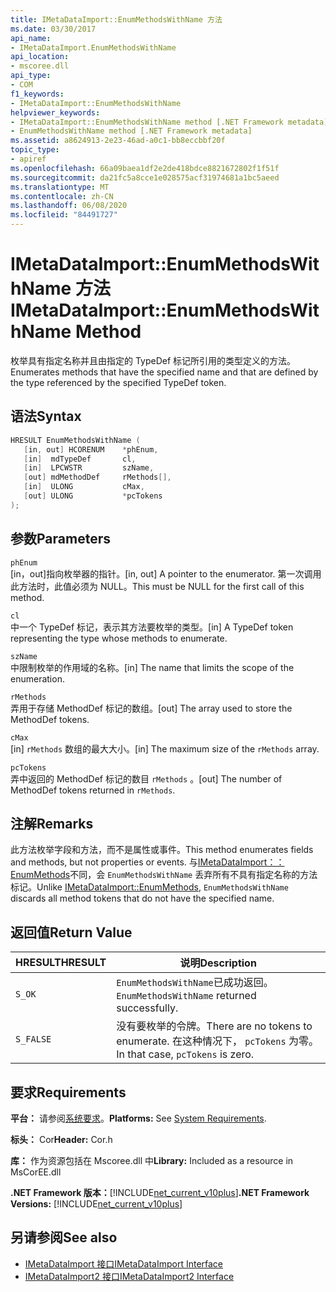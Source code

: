 ```yaml
---
title: IMetaDataImport::EnumMethodsWithName 方法
ms.date: 03/30/2017
api_name:
- IMetaDataImport.EnumMethodsWithName
api_location:
- mscoree.dll
api_type:
- COM
f1_keywords:
- IMetaDataImport::EnumMethodsWithName
helpviewer_keywords:
- IMetaDataImport::EnumMethodsWithName method [.NET Framework metadata]
- EnumMethodsWithName method [.NET Framework metadata]
ms.assetid: a8624913-2e23-46ad-a0c1-bb8eccbbf20f
topic_type:
- apiref
ms.openlocfilehash: 66a09baea1df2e2de418bdce8821672802f1f51f
ms.sourcegitcommit: da21fc5a8cce1e028575acf31974681a1bc5aeed
ms.translationtype: MT
ms.contentlocale: zh-CN
ms.lasthandoff: 06/08/2020
ms.locfileid: "84491727"
---
```

# <a name="imetadataimportenummethodswithname-method"></a><span data-ttu-id="74eea-102">IMetaDataImport::EnumMethodsWithName 方法</span><span class="sxs-lookup"><span data-stu-id="74eea-102">IMetaDataImport::EnumMethodsWithName Method</span></span>
<span data-ttu-id="74eea-103">枚举具有指定名称并且由指定的 TypeDef 标记所引用的类型定义的方法。</span><span class="sxs-lookup"><span data-stu-id="74eea-103">Enumerates methods that have the specified name and that are defined by the type referenced by the specified TypeDef token.</span></span>  
  
## <a name="syntax"></a><span data-ttu-id="74eea-104">语法</span><span class="sxs-lookup"><span data-stu-id="74eea-104">Syntax</span></span>  
  
```cpp  
HRESULT EnumMethodsWithName (  
   [in, out] HCORENUM    *phEnum,  
   [in]  mdTypeDef       cl,  
   [in]  LPCWSTR         szName,  
   [out] mdMethodDef     rMethods[],  
   [in]  ULONG           cMax,  
   [out] ULONG           *pcTokens  
);  
```  
  
## <a name="parameters"></a><span data-ttu-id="74eea-105">参数</span><span class="sxs-lookup"><span data-stu-id="74eea-105">Parameters</span></span>  
 `phEnum`  
 <span data-ttu-id="74eea-106">[in，out]指向枚举器的指针。</span><span class="sxs-lookup"><span data-stu-id="74eea-106">[in, out] A pointer to the enumerator.</span></span> <span data-ttu-id="74eea-107">第一次调用此方法时，此值必须为 NULL。</span><span class="sxs-lookup"><span data-stu-id="74eea-107">This must be NULL for the first call of this method.</span></span>  
  
 `cl`  
 <span data-ttu-id="74eea-108">中一个 TypeDef 标记，表示其方法要枚举的类型。</span><span class="sxs-lookup"><span data-stu-id="74eea-108">[in] A TypeDef token representing the type whose methods to enumerate.</span></span>  
  
 `szName`  
 <span data-ttu-id="74eea-109">中限制枚举的作用域的名称。</span><span class="sxs-lookup"><span data-stu-id="74eea-109">[in] The name that limits the scope of the enumeration.</span></span>  
  
 `rMethods`  
 <span data-ttu-id="74eea-110">弄用于存储 MethodDef 标记的数组。</span><span class="sxs-lookup"><span data-stu-id="74eea-110">[out] The array used to store the MethodDef tokens.</span></span>  
  
 `cMax`  
 <span data-ttu-id="74eea-111">[in] `rMethods` 数组的最大大小。</span><span class="sxs-lookup"><span data-stu-id="74eea-111">[in] The maximum size of the `rMethods` array.</span></span>  
  
 `pcTokens`  
 <span data-ttu-id="74eea-112">弄中返回的 MethodDef 标记的数目 `rMethods` 。</span><span class="sxs-lookup"><span data-stu-id="74eea-112">[out] The number of MethodDef tokens returned in `rMethods`.</span></span>  
  
## <a name="remarks"></a><span data-ttu-id="74eea-113">注解</span><span class="sxs-lookup"><span data-stu-id="74eea-113">Remarks</span></span>  
 <span data-ttu-id="74eea-114">此方法枚举字段和方法，而不是属性或事件。</span><span class="sxs-lookup"><span data-stu-id="74eea-114">This method enumerates fields and methods, but not properties or events.</span></span> <span data-ttu-id="74eea-115">与[IMetaDataImport：： EnumMethods](imetadataimport-enummethods-method.md)不同，会 `EnumMethodsWithName` 丢弃所有不具有指定名称的方法标记。</span><span class="sxs-lookup"><span data-stu-id="74eea-115">Unlike [IMetaDataImport::EnumMethods](imetadataimport-enummethods-method.md), `EnumMethodsWithName` discards all method tokens that do not have the specified name.</span></span>  
  
## <a name="return-value"></a><span data-ttu-id="74eea-116">返回值</span><span class="sxs-lookup"><span data-stu-id="74eea-116">Return Value</span></span>  
  
|<span data-ttu-id="74eea-117">HRESULT</span><span class="sxs-lookup"><span data-stu-id="74eea-117">HRESULT</span></span>|<span data-ttu-id="74eea-118">说明</span><span class="sxs-lookup"><span data-stu-id="74eea-118">Description</span></span>|  
|-------------|-----------------|  
|`S_OK`|<span data-ttu-id="74eea-119">`EnumMethodsWithName`已成功返回。</span><span class="sxs-lookup"><span data-stu-id="74eea-119">`EnumMethodsWithName` returned successfully.</span></span>|  
|`S_FALSE`|<span data-ttu-id="74eea-120">没有要枚举的令牌。</span><span class="sxs-lookup"><span data-stu-id="74eea-120">There are no tokens to enumerate.</span></span> <span data-ttu-id="74eea-121">在这种情况下， `pcTokens` 为零。</span><span class="sxs-lookup"><span data-stu-id="74eea-121">In that case, `pcTokens` is zero.</span></span>|  
  
## <a name="requirements"></a><span data-ttu-id="74eea-122">要求</span><span class="sxs-lookup"><span data-stu-id="74eea-122">Requirements</span></span>  
 <span data-ttu-id="74eea-123">**平台：** 请参阅[系统要求](../../get-started/system-requirements.md)。</span><span class="sxs-lookup"><span data-stu-id="74eea-123">**Platforms:** See [System Requirements](../../get-started/system-requirements.md).</span></span>  
  
 <span data-ttu-id="74eea-124">**标头：** Cor</span><span class="sxs-lookup"><span data-stu-id="74eea-124">**Header:** Cor.h</span></span>  
  
 <span data-ttu-id="74eea-125">**库：** 作为资源包括在 Mscoree.dll 中</span><span class="sxs-lookup"><span data-stu-id="74eea-125">**Library:** Included as a resource in MsCorEE.dll</span></span>  
  
 <span data-ttu-id="74eea-126">**.NET Framework 版本：**[!INCLUDE[net_current_v10plus](../../../../includes/net-current-v10plus-md.md)]</span><span class="sxs-lookup"><span data-stu-id="74eea-126">**.NET Framework Versions:** [!INCLUDE[net_current_v10plus](../../../../includes/net-current-v10plus-md.md)]</span></span>  
  
## <a name="see-also"></a><span data-ttu-id="74eea-127">另请参阅</span><span class="sxs-lookup"><span data-stu-id="74eea-127">See also</span></span>

- [<span data-ttu-id="74eea-128">IMetaDataImport 接口</span><span class="sxs-lookup"><span data-stu-id="74eea-128">IMetaDataImport Interface</span></span>](imetadataimport-interface.md)
- [<span data-ttu-id="74eea-129">IMetaDataImport2 接口</span><span class="sxs-lookup"><span data-stu-id="74eea-129">IMetaDataImport2 Interface</span></span>](imetadataimport2-interface.md)
